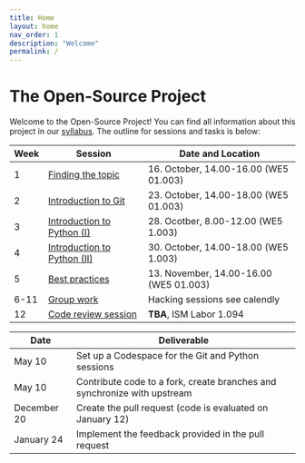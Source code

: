 ```yaml
---
title: Home
layout: home
nav_order: 1
description: "Welcome"
permalink: /
---
```


# The Open-Source Project

Welcome to the Open-Source Project! You can find all information about this project in our [syllabus](docs/syllabus.html).
The outline for sessions and tasks is below:

| Week | Session                     | Date and Location                      |
| ---- | --------------------------- | -------------------------------------- | 
| 1    | [Finding the topic](docs/week_1_topic.html)        | 16. October, 14.00-16.00 (WE5 01.003)  |
| 2    | [Introduction to Git]()          | 23. October, 14.00-18.00 (WE5 01.003)  |
| 3    | [Introduction to Python (I)]()   | 28. Ocotber, 8.00-12.00 (WE5 1.003)    |
| 4    | [Introduction to Python (II)]()  | 30. October, 14.00-18.00 (WE5 1.003)   |
| 5    | [Best practices]()               | 13. November, 14.00-16.00 (WE5 01.003) |
| 6-11 | [Group work]()                   | Hacking sessions see calendly          |
| 12   | [Code review session]()        | **TBA**, ISM Labor 1.094               |


| Date            | Deliverable                                                                           |
| --------------- | ------------------------------------------------------------------------------------- |
| May 10          | Set up a Codespace for the Git and Python sessions                                    |
| May 10          | Contribute code to a fork, create branches and synchronize with upstream              |
| December 20     | Create the pull request (code is evaluated on January 12)                             |
| January 24      | Implement the feedback provided in the pull request                                   |










